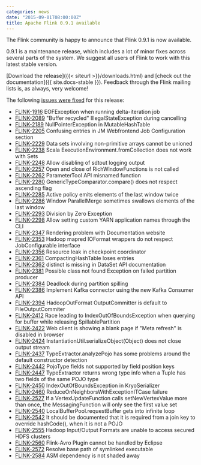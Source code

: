 ```yaml
---
categories: news
date: "2015-09-01T08:00:00Z"
title: Apache Flink 0.9.1 available
---
```


The Flink community is happy to announce that Flink 0.9.1 is now available.

0.9.1 is a maintenance release, which includes a lot of minor fixes across
several parts of the system. We suggest all users of Flink to work with this
latest stable version.

[Download the release]({{< siteurl >}}/downloads.html) and [check out the
documentation]({{ site.docs-stable }}). Feedback through the Flink mailing lists
is, as always, very welcome!

The following [issues were fixed](https://issues.apache.org/jira/issues/?jql=project%20%3D%20FLINK%20AND%20status%20in%20(Resolved%2C%20Closed)%20AND%20fixVersion%20%3D%200.9.1)
for this release:

- [FLINK-1916](https://issues.apache.org/jira/browse/FLINK-1916) EOFException when running delta-iteration job
- [FLINK-2089](https://issues.apache.org/jira/browse/FLINK-2089) "Buffer recycled" IllegalStateException during cancelling
- [FLINK-2189](https://issues.apache.org/jira/browse/FLINK-2189) NullPointerException in MutableHashTable
- [FLINK-2205](https://issues.apache.org/jira/browse/FLINK-2205) Confusing entries in JM Webfrontend Job Configuration section
- [FLINK-2229](https://issues.apache.org/jira/browse/FLINK-2229) Data sets involving non-primitive arrays cannot be unioned
- [FLINK-2238](https://issues.apache.org/jira/browse/FLINK-2238) Scala ExecutionEnvironment.fromCollection does not work with Sets
- [FLINK-2248](https://issues.apache.org/jira/browse/FLINK-2248) Allow disabling of sdtout logging output
- [FLINK-2257](https://issues.apache.org/jira/browse/FLINK-2257) Open and close of RichWindowFunctions is not called
- [FLINK-2262](https://issues.apache.org/jira/browse/FLINK-2262) ParameterTool API misnamed function
- [FLINK-2280](https://issues.apache.org/jira/browse/FLINK-2280) GenericTypeComparator.compare() does not respect ascending flag
- [FLINK-2285](https://issues.apache.org/jira/browse/FLINK-2285) Active policy emits elements of the last window twice
- [FLINK-2286](https://issues.apache.org/jira/browse/FLINK-2286) Window ParallelMerge sometimes swallows elements of the last window
- [FLINK-2293](https://issues.apache.org/jira/browse/FLINK-2293) Division by Zero Exception
- [FLINK-2298](https://issues.apache.org/jira/browse/FLINK-2298) Allow setting custom YARN application names through the CLI
- [FLINK-2347](https://issues.apache.org/jira/browse/FLINK-2347) Rendering problem with Documentation website
- [FLINK-2353](https://issues.apache.org/jira/browse/FLINK-2353) Hadoop mapred IOFormat wrappers do not respect JobConfigurable interface
- [FLINK-2356](https://issues.apache.org/jira/browse/FLINK-2356) Resource leak in checkpoint coordinator
- [FLINK-2361](https://issues.apache.org/jira/browse/FLINK-2361) CompactingHashTable loses entries
- [FLINK-2362](https://issues.apache.org/jira/browse/FLINK-2362) distinct is missing in DataSet API documentation
- [FLINK-2381](https://issues.apache.org/jira/browse/FLINK-2381) Possible class not found Exception on failed partition producer
- [FLINK-2384](https://issues.apache.org/jira/browse/FLINK-2384) Deadlock during partition spilling
- [FLINK-2386](https://issues.apache.org/jira/browse/FLINK-2386) Implement Kafka connector using the new Kafka Consumer API
- [FLINK-2394](https://issues.apache.org/jira/browse/FLINK-2394) HadoopOutFormat OutputCommitter is default to FileOutputCommiter
- [FLINK-2412](https://issues.apache.org/jira/browse/FLINK-2412) Race leading to IndexOutOfBoundsException when querying for buffer while releasing SpillablePartition
- [FLINK-2422](https://issues.apache.org/jira/browse/FLINK-2422) Web client is showing a blank page if "Meta refresh" is disabled in browser
- [FLINK-2424](https://issues.apache.org/jira/browse/FLINK-2424) InstantiationUtil.serializeObject(Object) does not close output stream
- [FLINK-2437](https://issues.apache.org/jira/browse/FLINK-2437) TypeExtractor.analyzePojo has some problems around the default constructor detection
- [FLINK-2442](https://issues.apache.org/jira/browse/FLINK-2442) PojoType fields not supported by field position keys
- [FLINK-2447](https://issues.apache.org/jira/browse/FLINK-2447) TypeExtractor returns wrong type info when a Tuple has two fields of the same POJO type
- [FLINK-2450](https://issues.apache.org/jira/browse/FLINK-2450) IndexOutOfBoundsException in KryoSerializer
- [FLINK-2460](https://issues.apache.org/jira/browse/FLINK-2460) ReduceOnNeighborsWithExceptionITCase failure
- [FLINK-2527](https://issues.apache.org/jira/browse/FLINK-2527) If a VertexUpdateFunction calls setNewVertexValue more than once, the MessagingFunction will only see the first value set
- [FLINK-2540](https://issues.apache.org/jira/browse/FLINK-2540) LocalBufferPool.requestBuffer gets into infinite loop
- [FLINK-2542](https://issues.apache.org/jira/browse/FLINK-2542) It should be documented that it is required from a join key to override hashCode(), when it is not a POJO
- [FLINK-2555](https://issues.apache.org/jira/browse/FLINK-2555) Hadoop Input/Output Formats are unable to access secured HDFS clusters
- [FLINK-2560](https://issues.apache.org/jira/browse/FLINK-2560) Flink-Avro Plugin cannot be handled by Eclipse
- [FLINK-2572](https://issues.apache.org/jira/browse/FLINK-2572) Resolve base path of symlinked executable
- [FLINK-2584](https://issues.apache.org/jira/browse/FLINK-2584) ASM dependency is not shaded away
